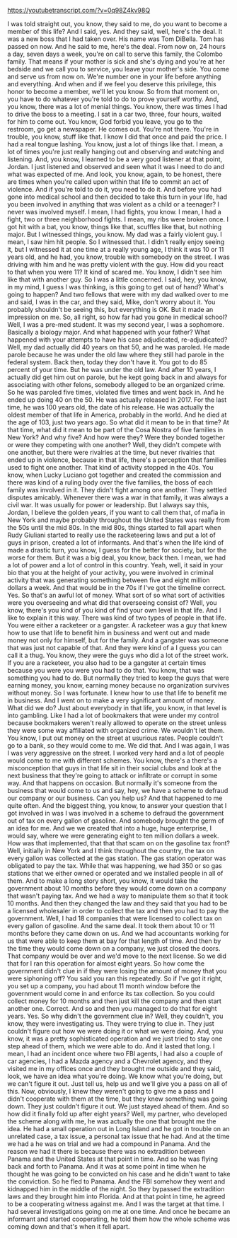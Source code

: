 https://youtubetranscript.com/?v=0q98Z4kv98Q

 I was told straight out, you know, they said to me, do you want to become a member of this life? And I said, yes. And they said, well, here's the deal. It was a new boss that I had taken over. His name was Tom DiBella. Tom has passed on now. And he said to me, here's the deal. From now on, 24 hours a day, seven days a week, you're on call to serve this family, the Colombo family. That means if your mother is sick and she's dying and you're at her bedside and we call you to service, you leave your mother's side. You come and serve us from now on. We're number one in your life before anything and everything. And when and if we feel you deserve this privilege, this honor to become a member, we'll let you know. So from that moment on, you have to do whatever you're told to do to prove yourself worthy. And, you know, there was a lot of menial things. You know, there was times I had to drive the boss to a meeting. I sat in a car two, three, four hours, waited for him to come out. You know, God forbid you leave, you go to the restroom, go get a newspaper. He comes out. You're not there. You're in trouble, you know, stuff like that. I know I did that once and paid the price. I had a real tongue lashing. You know, just a lot of things like that. I mean, a lot of times you're just really hanging out and observing and watching and listening. And, you know, I learned to be a very good listener at that point, Jordan. I just listened and observed and seen what it was I need to do and what was expected of me. And look, you know, again, to be honest, there are times when you're called upon within that life to commit an act of violence. And if you're told to do it, you need to do it. And before you had gone into medical school and then decided to take this turn in your life, had you been involved in anything that was violent as a child or a teenager? I never was involved myself. I mean, I had fights, you know. I mean, I had a fight, two or three neighborhood fights. I mean, my ribs were broken once. I got hit with a bat, you know, things like that, scuffles like that, but nothing major. But I witnessed things, you know. My dad was a fairly violent guy. I mean, I saw him hit people. So I witnessed that. I didn't really enjoy seeing it, but I witnessed it at one time at a really young age, I think it was 10 or 11 years old, and he had, you know, trouble with somebody on the street. I was driving with him and he was pretty violent with the guy. How did you react to that when you were 11? It kind of scared me. You know, I didn't see him like that with another guy. So I was a little concerned. I said, hey, you know, in my mind, I guess I was thinking, is this going to get out of hand? What's going to happen? And two fellows that were with my dad walked over to me and said, I was in the car, and they said, Mike, don't worry about it. You probably shouldn't be seeing this, but everything is OK. But it made an impression on me. So, all right, so how far had you gone in medical school? Well, I was a pre-med student. It was my second year, I was a sophomore. Basically a biology major. And what happened with your father? What happened with your attempts to have his case adjudicated, re-adjudicated? Well, my dad actually did 40 years on that 50, and he was paroled. He made parole because he was under the old law where they still had parole in the federal system. Back then, today they don't have it. You got to do 85 percent of your time. But he was under the old law. And after 10 years, I actually did get him out on parole, but he kept going back in and always for associating with other felons, somebody alleged to be an organized crime. So he was paroled five times, violated five times and went back in. And he ended up doing 40 on the 50. He was actually released in 2017. For the last time, he was 100 years old, the date of his release. He was actually the oldest member of that life in America, probably in the world. And he died at the age of 103, just two years ago. So what did it mean to be in that time? At that time, what did it mean to be part of the Cosa Nostra of five families in New York? And why five? And how were they? Were they bonded together or were they competing with one another? Well, they didn't compete with one another, but there were rivalries at the time, but never rivalries that ended up in violence, because in that life, there's a perception that families used to fight one another. That kind of activity stopped in the 40s. You know, when Lucky Luciano got together and created the commission and there was kind of a ruling body over the five families, the boss of each family was involved in it. They didn't fight among one another. They settled disputes amicably. Whenever there was a war in that family, it was always a civil war. It was usually for power or leadership. But I always say this, Jordan, I believe the golden years, if you want to call them that, of mafia in New York and maybe probably throughout the United States was really from the 50s until the mid 80s. In the mid 80s, things started to fall apart when Rudy Giuliani started to really use the racketeering laws and put a lot of guys in prison, created a lot of informants. And that's when the life kind of made a drastic turn, you know, I guess for the better for society, but for the worse for them. But it was a big deal, you know, back then. I mean, we had a lot of power and a lot of control in this country. Yeah, well, it said in your bio that you at the height of your activity, you were involved in criminal activity that was generating something between five and eight million dollars a week. And that would be in the 70s if I've got the timeline correct. Yes. So that's an awful lot of money. What sort of so what sort of activities were you overseeing and what did that overseeing consist of? Well, you know, there's you kind of you kind of find your own level in that life. And I like to explain it this way. There was kind of two types of people in that life. You were either a racketeer or a gangster. A racketeer was a guy that knew how to use that life to benefit him in business and went out and made money not only for himself, but for the family. And a gangster was someone that was just not capable of that. And they were kind of a I guess you can call it a thug. You know, they were the guys who did a lot of the street work. If you are a racketeer, you also had to be a gangster at certain times because you were you were you had to do that. You know, that was something you had to do. But normally they tried to keep the guys that were earning money, you know, earning money because no organization survives without money. So I was fortunate. I knew how to use that life to benefit me in business. And I went on to make a very significant amount of money. What did we do? Just about everybody in that life, you know, in that level is into gambling. Like I had a lot of bookmakers that were under my control because bookmakers weren't really allowed to operate on the street unless they were some way affiliated with organized crime. We wouldn't let them. You know, I put out money on the street at usurious rates. People couldn't go to a bank, so they would come to me. We did that. And I was again, I was I was very aggressive on the street. I worked very hard and a lot of people would come to me with different schemes. You know, there's a there's a misconception that guys in that life sit in their social clubs and look at the next business that they're going to attack or infiltrate or corrupt in some way. And that happens on occasion. But normally it's someone from the business that would come to us and say, hey, we have a scheme to defraud our company or our business. Can you help us? And that happened to me quite often. And the biggest thing, you know, to answer your question that I got involved in was I was involved in a scheme to defraud the government out of tax on every gallon of gasoline. And somebody brought the germ of an idea for me. And we we created that into a huge, huge enterprise, I would say, where we were generating eight to ten million dollars a week. How was that implemented, that that that scam on on the gasoline tax front? Well, initially in New York and I think throughout the country, the tax on every gallon was collected at the gas station. The gas station operator was obligated to pay the tax. While that was happening, we had 350 or so gas stations that we either owned or operated and we installed people in all of them. And to make a long story short, you know, it would take the government about 10 months before they would come down on a company that wasn't paying tax. And we had a way to manipulate them so that it took 10 months. And then they changed the law and they said that you had to be a licensed wholesaler in order to collect the tax and then you had to pay the government. Well, I had 18 companies that were licensed to collect tax on every gallon of gasoline. And the same deal. It took them about 10 or 11 months before they came down on us. And we had accountants working for us that were able to keep them at bay for that length of time. And then by the time they would come down on a company, we just closed the doors. That company would be over and we'd move to the next license. So we did that for I ran this operation for almost eight years. So how come the government didn't clue in if they were losing the amount of money that you were siphoning off? You said you ran this repeatedly. So if I've got it right, you set up a company, you had about 11 month window before the government would come in and enforce its tax collection. So you could collect money for 10 months and then just kill the company and then start another one. Correct. And so and then you managed to do that for eight years. Yes. So why didn't the government clue in? Well, they couldn't, you know, they were investigating us. They were trying to clue in. They just couldn't figure out how we were doing it or what we were doing. And, you know, it was a pretty sophisticated operation and we just tried to stay one step ahead of them, which we were able to do. And it lasted that long. I mean, I had an incident once where two FBI agents, I had also a couple of car agencies, I had a Mazda agency and a Chevrolet agency, and they visited me in my offices once and they brought me outside and they said, look, we have an idea what you're doing. We know what you're doing, but we can't figure it out. Just tell us, help us and we'll give you a pass on all of this. Now, obviously, I knew they weren't going to give me a pass and I didn't cooperate with them at the time, but they knew something was going down. They just couldn't figure it out. We just stayed ahead of them. And so how did it finally fold up after eight years? Well, my partner, who developed the scheme along with me, he was actually the one that brought me the idea. He had a small operation out in Long Island and he got in trouble on an unrelated case, a tax issue, a personal tax issue that he had. And at the time we had a he was on trial and we had a compound in Panama. And the reason we had it there is because there was no extradition between Panama and the United States at that point in time. And so he was flying back and forth to Panama. And it was at some point in time when he thought he was going to be convicted on his case and he didn't want to take the conviction. So he fled to Panama. And the FBI somehow they went and kidnapped him in the middle of the night. So they bypassed the extradition laws and they brought him into Florida. And at that point in time, he agreed to be a cooperating witness against me. And I was the target at that time. I had several investigations going on me at one time. And once he became an informant and started cooperating, he told them how the whole scheme was coming down and that's when it fell apart.